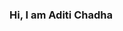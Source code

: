 ### Hi, I am Aditi Chadha

<!--
**aditichadha/aditichadha** is a ✨ _special_ ✨ repository because its `README.md` (this file) appears on your GitHub profile.

👋 Hello there! I'm a passionate data scientist with a keen interest in unraveling the "why's" behind every problem statement. My journey in the realm of data science has equipped me with valuable insights into optimizing product features, deciphering complex consumer behavior, and identifying untapped opportunities through data-driven approaches.

🎓 During my pursuit of a Master's in Data Analytics Engineering at Northeastern University, I delved into a spectrum of projects, ranging from in-depth data analysis to crafting machine learning algorithms from the ground up. This academic journey not only broadened my skill set but also honed my proficiency in various tools and programming languages, all geared towards extracting meaningful and methodical insights from data.

🚀 Eager to connect with like-minded enthusiasts, I'm here to share experiences, collaborate on exciting projects, and collectively expand our knowledge.


-->
